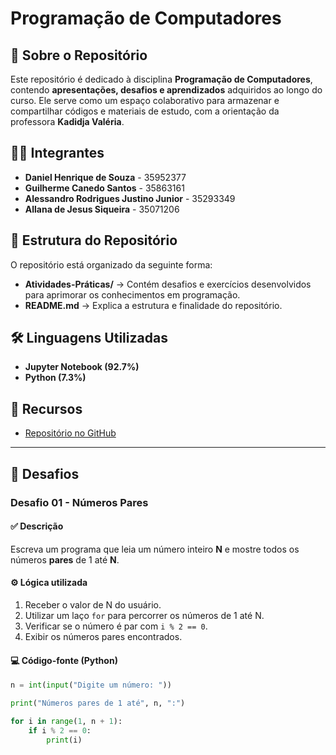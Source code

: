 

# Programação de Computadores  

## 📌 Sobre o Repositório  

Este repositório é dedicado à disciplina **Programação de Computadores**, contendo **apresentações, desafios e aprendizados** adquiridos ao longo do curso. Ele serve como um espaço colaborativo para armazenar e compartilhar códigos e materiais de estudo, com a orientação da professora **Kadidja Valéria**.  

## 👨‍💻 Integrantes  

- **Daniel Henrique de Souza** - 35952377  
- **Guilherme Canedo Santos** - 35863161  
- **Alessandro Rodrigues Justino Junior** - 35293349  
- **Allana de Jesus Siqueira** - 35071206  

## 📂 Estrutura do Repositório  

O repositório está organizado da seguinte forma:  

- **Atividades-Práticas/** → Contém desafios e exercícios desenvolvidos para aprimorar os conhecimentos em programação.  
- **README.md** → Explica a estrutura e finalidade do repositório.  

## 🛠 Linguagens Utilizadas  

- **Jupyter Notebook (92.7%)**  
- **Python (7.3%)**  

## 🔗 Recursos  

- [Repositório no GitHub](https://github.com/guicanedoti/Programacao-de-Computadores)  

---

## 🧠 Desafios  

### Desafio 01 - Números Pares  

#### ✅ Descrição  

Escreva um programa que leia um número inteiro **N** e mostre todos os números **pares** de 1 até **N**.

#### ⚙️ Lógica utilizada  

1. Receber o valor de N do usuário.  
2. Utilizar um laço `for` para percorrer os números de 1 até N.  
3. Verificar se o número é par com `i % 2 == 0`.  
4. Exibir os números pares encontrados.

#### 💻 Código-fonte (Python)  

```python
n = int(input("Digite um número: "))

print("Números pares de 1 até", n, ":")

for i in range(1, n + 1):
    if i % 2 == 0:
        print(i)
